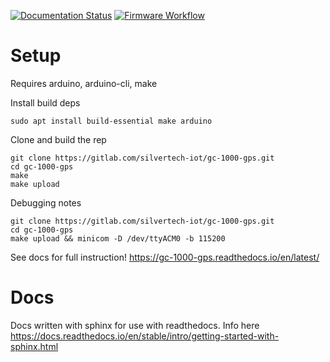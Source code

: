 [![Documentation Status](https://readthedocs.org/projects/gc-1000-gps/badge/?version=latest)](https://gc-1000-gps.readthedocs.io/en/latest/?badge=latest)
[![Firmware Workflow](https://github.com/ac1ja/gc-1000-gps/actions/workflows/firmware_workflow.yml/badge.svg)](https://github.com/ac1ja/gc-1000-gps/actions/workflows/firmware_workflow.yml)

# Setup
Requires arduino, arduino-cli, make

Install build deps
```
sudo apt install build-essential make arduino
```

Clone and build the rep
```
git clone https://gitlab.com/silvertech-iot/gc-1000-gps.git
cd gc-1000-gps
make
make upload
```

Debugging notes
```
git clone https://gitlab.com/silvertech-iot/gc-1000-gps.git
cd gc-1000-gps
make upload && minicom -D /dev/ttyACM0 -b 115200
```

See docs for full instruction! https://gc-1000-gps.readthedocs.io/en/latest/


# Docs
Docs written with sphinx for use with readthedocs.
Info here https://docs.readthedocs.io/en/stable/intro/getting-started-with-sphinx.html
